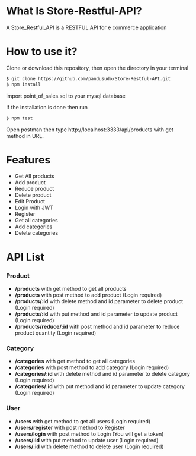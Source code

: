 # What Is Store-Restful-API?
A Store_Restful_API is a RESTFUL API for e commerce application

# How to use it?
Clone or download this repository, then open the directory in your terminal
```bash
$ git clone https://github.com/pandusudo/Store-Restful-API.git
$ npm install
```

import point_of_sales.sql to your mysql database

If the installation is done then run
```bash
$ npm test
```

Open postman then type http://localhost:3333/api/products with get method in URL.

# Features
- Get All products
- Add product
- Reduce product
- Delete product
- Edit Product
- Login with JWT
- Register
- Get all categories
- Add categories
- Delete categories

# API List
### Product
- **/products** with get method to get all products
- **/products** with post method to add product (Login required)
- **/products/:id** with delete method and id parameter to delete product (Login required)
- **/products/:id** with put method and id parameter to update product (Login required)
- **/products/reduce/:id** with post method and id parameter to reduce product quantity (Login required)

### Category
- **/categories** with get method to get all categories
- **/categories** with post method to add category (Login required)
- **/categories/:id** with delete method and id parameter to delete category (Login required)
- **/categories/:id** with put method and id parameter to update category (Login required)

### User
- **/users** with get method to get all users (Login required)
- **/users/register** with post method to Register
- **/users/login** with post method to Login (You will get a token)
- **/users/:id** with put method to update user (Login required)
- **/users/:id** with delete method to delete user (Login required)

